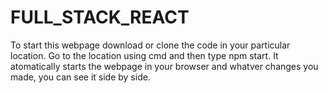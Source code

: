# FULL_STACK_REACT
To start this webpage download or clone the code in your particular location.
Go to the location using cmd and then type npm start.
It atomatically starts the webpage in your browser and whatver changes you made, you can see it side by side.
